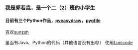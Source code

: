 ### 我是郭若垚，是一个二（2）班的小学生
#### 目前有三个Python作品，[pyeasydraw](https://github.com/gry321/pyeasydraw "直达pyeasydraw")，[pygfile](https://github.com/gry321/pygfile "直达pygfile")
喜欢[sunzsh](https://github.com/sunzsh "程序员小山与Bug")

里面有Java、Python的代码（其他语言没有出😓）
使用[Lunicode](https://lunicode.com/bigtext "打开Lunicode的ASCII Art")                                                                                                                
                                                                                                                
                                                                                                                
                                                                                                                
